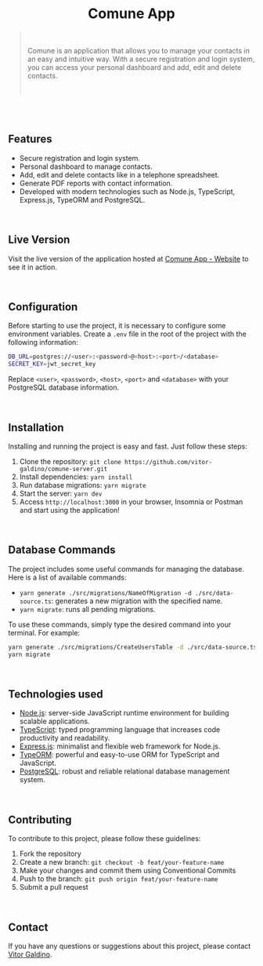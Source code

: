 <h1 align="center">Comune App</h1>

<blockquote>
    <br>
        <p>Comune is an application that allows you to manage your contacts in an easy and intuitive way. With a secure registration and login system, you can access your personal dashboard and add, edit and delete contacts.</p>
    <br>
</blockquote>

<br>
<br>

<h2>Features</h2>

- Secure registration and login system.
- Personal dashboard to manage contacts.
- Add, edit and delete contacts like in a telephone spreadsheet.
- Generate PDF reports with contact information.
- Developed with modern technologies such as Node.js, TypeScript, Express.js, TypeORM and PostgreSQL.

<br>

<h2>Live Version</h2>

Visit the live version of the application hosted at [Comune App - Website](https://comune.vercel.app/) to see it in action.

<br>

<h2>Configuration</h2>

Before starting to use the project, it is necessary to configure some environment variables. Create a `.env` file in the root of the project with the following information:

~~~bash
DB_URL=postgres://<user>:<password>@<host>:<port>/<database>
SECRET_KEY=jwt_secret_key
~~~

Replace `<user>`, `<password>`, `<host>`, `<port>` and `<database>` with your PostgreSQL database information.

<br>

<h2>Installation</h2>

Installing and running the project is easy and fast. Just follow these steps:

1. Clone the repository: `git clone https://github.com/vitor-galdino/comune-server.git`
2. Install dependencies: `yarn install`
3. Run database migrations: `yarn migrate`
4. Start the server: `yarn dev`
5. Access `http://localhost:3000` in your browser, Insomnia or Postman and start using the application!

<br>

<h2>Database Commands</h2>

The project includes some useful commands for managing the database. Here is a list of available commands:

- `yarn generate ./src/migrations/NameOfMigration -d ./src/data-source.ts`: generates a new migration with the specified name.
- `yarn migrate`: runs all pending migrations.

To use these commands, simply type the desired command into your terminal. For example:

~~~bash
yarn generate ./src/migrations/CreateUsersTable -d ./src/data-source.ts
yarn migrate
~~~

<br>

<h2>Technologies used</h2>

- [Node.js](https://nodejs.org/): server-side JavaScript runtime environment for building scalable applications.
- [TypeScript](https://www.typescriptlang.org/): typed programming language that increases code productivity and readability.
- [Express.js](https://expressjs.com/): minimalist and flexible web framework for Node.js.
- [TypeORM](https://typeorm.io/): powerful and easy-to-use ORM for TypeScript and JavaScript.
- [PostgreSQL](https://www.postgresql.org/): robust and reliable relational database management system.

<br>

<h2>Contributing</h2>

To contribute to this project, please follow these guidelines:

1. Fork the repository
2. Create a new branch: `git checkout -b feat/your-feature-name`
3. Make your changes and commit them using Conventional Commits
4. Push to the branch: `git push origin feat/your-feature-name`
5. Submit a pull request

<br>

<h2>Contact</h2>

If you have any questions or suggestions about this project, please contact [Vitor Galdino](https://linkedin.com.br/in/vitorgaldino/).
